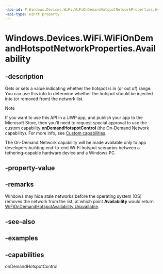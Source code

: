 ```yaml
---
-api-id: P:Windows.Devices.WiFi.WiFiOnDemandHotspotNetworkProperties.Availability
-api-type: winrt property
---
```


# Windows.Devices.WiFi.WiFiOnDemandHotspotNetworkProperties.Availability

<!--
public Windows.Devices.WiFi.WiFiOnDemandHotspotAvailability Availability { get; set; }
-->


## -description

Gets or sets a value indicating whether the hotspot is in (or out of) range. You can use this info to determine whether the hotspot should be injected into (or removed from) the network list.

> [!NOTE]
> If you want to use this API in a UWP app, and publish your app to the Microsoft Store, then you'll need to request special approval to use the custom capability **onDemandHotspotControl** (the On-Demand Network capability). For more info, see [Custom capabilities](/windows/uwp/packaging/app-capability-declarations#custom-capabilities).
>
> The On-Demand Network capability will be made available only to app developers building end-to-end Wi-Fi hotspot scenarios between a tethering-capable hardware device and a Windows PC.

## -property-value

## -remarks

Windows may hide stale networks before the operating system (OS) removes the network from the list, at which point **Availability** would return [WiFiOnDemandHotspotAvailability.Unavailable](wifiondemandhotspotavailability.md).

## -see-also

## -examples

## -capabilities
onDemandHotspotControl
